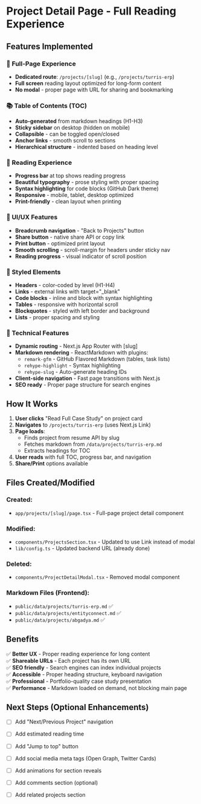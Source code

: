 # Project Detail Page - Full Reading Experience

## Features Implemented

### 🎯 Full-Page Experience
- **Dedicated route**: `/projects/[slug]` (e.g., `/projects/turris-erp`)
- **Full screen** reading layout optimized for long-form content
- **No modal** - proper page with URL for sharing and bookmarking

### 📚 Table of Contents (TOC)
- **Auto-generated** from markdown headings (H1-H3)
- **Sticky sidebar** on desktop (hidden on mobile)
- **Collapsible** - can be toggled open/closed
- **Anchor links** - smooth scroll to sections
- **Hierarchical structure** - indented based on heading level

### 📖 Reading Experience
- **Progress bar** at top shows reading progress
- **Beautiful typography** - prose styling with proper spacing
- **Syntax highlighting** for code blocks (GitHub Dark theme)
- **Responsive** - mobile, tablet, desktop optimized
- **Print-friendly** - clean layout when printing

### 🎨 UI/UX Features
- **Breadcrumb navigation** - "Back to Projects" button
- **Share button** - native share API or copy link
- **Print button** - optimized print layout
- **Smooth scrolling** - scroll-margin for headers under sticky nav
- **Reading progress** - visual indicator of scroll position

### 🎨 Styled Elements
- **Headers** - color-coded by level (H1-H4)
- **Links** - external links with target="_blank"
- **Code blocks** - inline and block with syntax highlighting
- **Tables** - responsive with horizontal scroll
- **Blockquotes** - styled with left border and background
- **Lists** - proper spacing and styling

### 🚀 Technical Features
- **Dynamic routing** - Next.js App Router with [slug]
- **Markdown rendering** - ReactMarkdown with plugins:
  - `remark-gfm` - GitHub Flavored Markdown (tables, task lists)
  - `rehype-highlight` - Syntax highlighting
  - `rehype-slug` - Auto-generate heading IDs
- **Client-side navigation** - Fast page transitions with Next.js
- **SEO ready** - Proper page structure for search engines

## How It Works

1. **User clicks** "Read Full Case Study" on project card
2. **Navigates** to `/projects/turris-erp` (uses Next.js Link)
3. **Page loads**:
   - Finds project from resume API by slug
   - Fetches markdown from `/data/projects/turris-erp.md`
   - Extracts headings for TOC
4. **User reads** with full TOC, progress bar, and navigation
5. **Share/Print** options available

## Files Created/Modified

### Created:
- `app/projects/[slug]/page.tsx` - Full-page project detail component

### Modified:
- `components/ProjectsSection.tsx` - Updated to use Link instead of modal
- `lib/config.ts` - Updated backend URL (already done)

### Deleted:
- `components/ProjectDetailModal.tsx` - Removed modal component

### Markdown Files (Frontend):
- `public/data/projects/turris-erp.md` ✅
- `public/data/projects/entityconnect.md` ✅
- `public/data/projects/abgadya.md` ✅

## Benefits

✅ **Better UX** - Proper reading experience for long content  
✅ **Shareable URLs** - Each project has its own URL  
✅ **SEO friendly** - Search engines can index individual projects  
✅ **Accessible** - Proper heading structure, keyboard navigation  
✅ **Professional** - Portfolio-quality case study presentation  
✅ **Performance** - Markdown loaded on demand, not blocking main page  

## Next Steps (Optional Enhancements)

- [ ] Add "Next/Previous Project" navigation
- [ ] Add estimated reading time
- [ ] Add "Jump to top" button
- [ ] Add social media meta tags (Open Graph, Twitter Cards)
- [ ] Add animations for section reveals
- [ ] Add comments section (optional)
- [ ] Add related projects section



